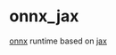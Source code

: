 # onnx_jax

[onnx](https://github.com/onnx/onnx) runtime based on [jax](https://github.com/google/jax)

[comment]: <> (This project is deeply influenced by much Great Software:)
